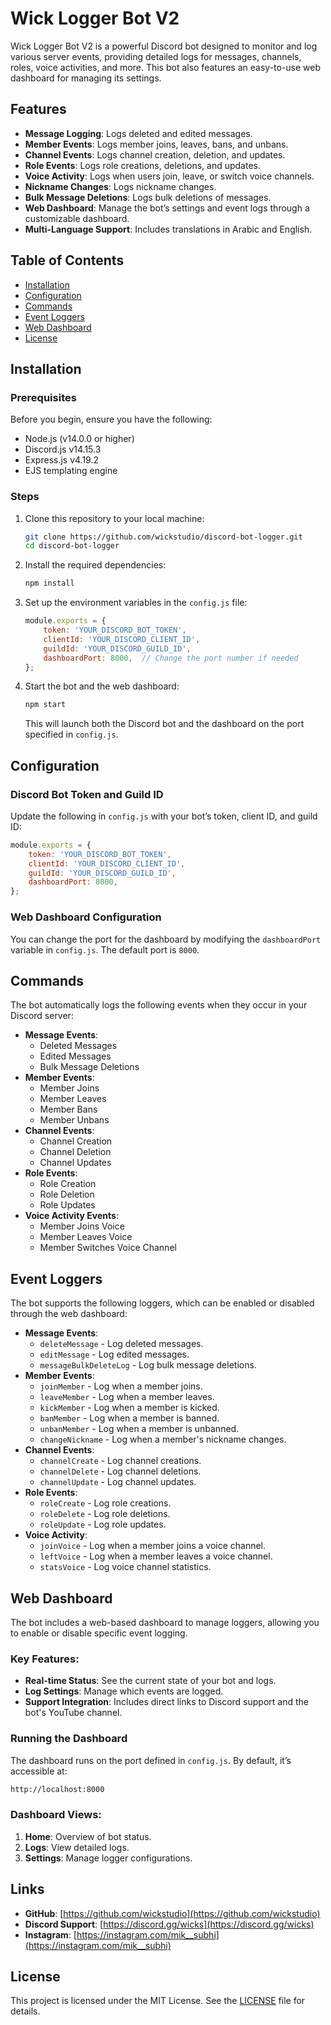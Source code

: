 # Wick Logger Bot V2

Wick Logger Bot V2 is a powerful Discord bot designed to monitor and log various server events, providing detailed logs for messages, channels, roles, voice activities, and more. This bot also features an easy-to-use web dashboard for managing its settings.

## Features

- **Message Logging**: Logs deleted and edited messages.
- **Member Events**: Logs member joins, leaves, bans, and unbans.
- **Channel Events**: Logs channel creation, deletion, and updates.
- **Role Events**: Logs role creations, deletions, and updates.
- **Voice Activity**: Logs when users join, leave, or switch voice channels.
- **Nickname Changes**: Logs nickname changes.
- **Bulk Message Deletions**: Logs bulk deletions of messages.
- **Web Dashboard**: Manage the bot’s settings and event logs through a customizable dashboard.
- **Multi-Language Support**: Includes translations in Arabic and English.

## Table of Contents

- [Installation](#installation)
- [Configuration](#configuration)
- [Commands](#commands)
- [Event Loggers](#event-loggers)
- [Web Dashboard](#web-dashboard)
- [License](#license)

## Installation

### Prerequisites

Before you begin, ensure you have the following:

- Node.js (v14.0.0 or higher)
- Discord.js v14.15.3
- Express.js v4.19.2
- EJS templating engine

### Steps

1. Clone this repository to your local machine:

   ```bash
   git clone https://github.com/wickstudio/discord-bot-logger.git
   cd discord-bot-logger
   ```

2. Install the required dependencies:

   ```bash
   npm install
   ```

3. Set up the environment variables in the `config.js` file:

   ```js
   module.exports = {
       token: 'YOUR_DISCORD_BOT_TOKEN',
       clientId: 'YOUR_DISCORD_CLIENT_ID',
       guildId: 'YOUR_DISCORD_GUILD_ID',
       dashboardPort: 8000,  // Change the port number if needed
   };
   ```

4. Start the bot and the web dashboard:

   ```bash
   npm start
   ```

   This will launch both the Discord bot and the dashboard on the port specified in `config.js`.

## Configuration

### Discord Bot Token and Guild ID

Update the following in `config.js` with your bot’s token, client ID, and guild ID:

```js
module.exports = {
    token: 'YOUR_DISCORD_BOT_TOKEN',
    clientId: 'YOUR_DISCORD_CLIENT_ID',
    guildId: 'YOUR_DISCORD_GUILD_ID',
    dashboardPort: 8000,
};
```

### Web Dashboard Configuration

You can change the port for the dashboard by modifying the `dashboardPort` variable in `config.js`. The default port is `8000`.

## Commands

The bot automatically logs the following events when they occur in your Discord server:

- **Message Events**:
  - Deleted Messages
  - Edited Messages
  - Bulk Message Deletions
- **Member Events**:
  - Member Joins
  - Member Leaves
  - Member Bans
  - Member Unbans
- **Channel Events**:
  - Channel Creation
  - Channel Deletion
  - Channel Updates
- **Role Events**:
  - Role Creation
  - Role Deletion
  - Role Updates
- **Voice Activity Events**:
  - Member Joins Voice
  - Member Leaves Voice
  - Member Switches Voice Channel

## Event Loggers

The bot supports the following loggers, which can be enabled or disabled through the web dashboard:

- **Message Events**:
  - `deleteMessage` - Log deleted messages.
  - `editMessage` - Log edited messages.
  - `messageBulkDeleteLog` - Log bulk message deletions.
- **Member Events**:
  - `joinMember` - Log when a member joins.
  - `leaveMember` - Log when a member leaves.
  - `kickMember` - Log when a member is kicked.
  - `banMember` - Log when a member is banned.
  - `unbanMember` - Log when a member is unbanned.
  - `changeNickname` - Log when a member's nickname changes.
- **Channel Events**:
  - `channelCreate` - Log channel creations.
  - `channelDelete` - Log channel deletions.
  - `channelUpdate` - Log channel updates.
- **Role Events**:
  - `roleCreate` - Log role creations.
  - `roleDelete` - Log role deletions.
  - `roleUpdate` - Log role updates.
- **Voice Activity**:
  - `joinVoice` - Log when a member joins a voice channel.
  - `leftVoice` - Log when a member leaves a voice channel.
  - `statsVoice` - Log voice channel statistics.

## Web Dashboard

The bot includes a web-based dashboard to manage loggers, allowing you to enable or disable specific event logging.

### Key Features:

- **Real-time Status**: See the current state of your bot and logs.
- **Log Settings**: Manage which events are logged.
- **Support Integration**: Includes direct links to Discord support and the bot's YouTube channel.

### Running the Dashboard

The dashboard runs on the port defined in `config.js`. By default, it’s accessible at:

```bash
http://localhost:8000
```

### Dashboard Views:

1. **Home**: Overview of bot status.
2. **Logs**: View detailed logs.
3. **Settings**: Manage logger configurations.

## Links

- **GitHub**: [https://github.com/wickstudio](https://github.com/wickstudio)
- **Discord Support**: [https://discord.gg/wicks](https://discord.gg/wicks)
- **Instagram**: [https://instagram.com/mik__subhi](https://instagram.com/mik__subhi)

## License

This project is licensed under the MIT License. See the [LICENSE](LICENSE) file for details.